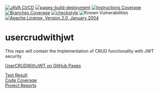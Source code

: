[![JAVA CI/CD](https://github.com/faisalazam/usercrudwithjwt/actions/workflows/build.yml/badge.svg)](https://github.com/faisalazam/usercrudwithjwt/actions/workflows/build.yml)
[![pages-build-deployment](https://github.com/faisalazam/usercrudwithjwt/actions/workflows/pages/pages-build-deployment/badge.svg)](https://github.com/faisalazam/usercrudwithjwt/actions/workflows/pages/pages-build-deployment)
[![Instructions Coverage](https://faisalazam.github.io/usercrudwithjwt/site/jacoco/jacoco-resources/badges/jacoco.svg)](https://faisalazam.github.io/usercrudwithjwt/site/jacoco/index.html)
[![Branches Coverage](https://faisalazam.github.io/usercrudwithjwt/site/jacoco/jacoco-resources/badges/branches.svg)](https://faisalazam.github.io/usercrudwithjwt/site/jacoco/index.html)
[![checkstyle](https://faisalazam.github.io/usercrudwithjwt/site/badges/checkstyle-result.svg)](https://faisalazam.github.io/usercrudwithjwt/site/checkstyle.html)
![Known Vulnerabilities](https://snyk.io/test/github/faisalazam/usercrudwithjwt/badge.svg)
[![Apache License, Version 2.0, January 2004](https://img.shields.io/github/license/apache/maven.svg?label=License)](https://faisalazam.github.io/usercrudwithjwt/LICENSE)


# usercrudwithjwt
This repo will contain the Implementation of CRUD functionality with JWT security

[UserCRUDWithJWT on GitHub Pages](https://faisalazam.github.io/usercrudwithjwt)

[Test Result](https://faisalazam.github.io/usercrudwithjwt/site/surefire-report.html)
<br />
[Code Coverage](https://faisalazam.github.io/usercrudwithjwt/site/jacoco/index.html)
<br />
[Project Reports](https://faisalazam.github.io/usercrudwithjwt/site/project-reports.html)